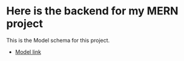 # Here is the backend for my MERN project

This is the Model schema for this project.
- [Model link](https://app.eraser.io/workspace/YtPqZ1VogxGy1jzIDkzj?origin=share)